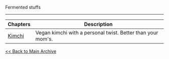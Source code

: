 Fermented stuffs

---


| Chapters                | Description                                                 |
|-------------------------|-------------------------------------------------------------|
| [ Kimchi ](KimchiGuide/kimchi.md) | Vegan kimchi with a personal twist. Better than your mom's. |

[<< Back to Main Archive](../README.md)